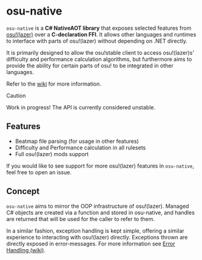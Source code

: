 # osu-native

`osu-native` is a **C# NativeAOT library** that exposes selected features from [osu!(lazer)](https://github.com/ppy/osu) over a **C-declaration FFI**.
It allows other languages and runtimes to interface with parts of osu!(lazer) without depending on .NET directly.

It is primarily designed to allow the osu!stable client to access osu!(lazer)s' difficulty and performance calculation algorithms, but furthermore aims to provide the ability for certain parts of osu! to be integrated in other languages.

Refer to the [wiki](./wiki) for more information.

> [!CAUTION]
>
> Work in progress! The API is currently considered unstable.

## Features

- Beatmap file parsing (for usage in other features)
- Difficulty and Performance calculation in all rulesets
- Full osu!(lazer) mods support

If you would like to see support for more osu!(lazer) features in `osu-native`, feel free to open an issue.

## Concept
`osu-native` aims to mirror the OOP infrastructure of osu!(lazer). Managed C# objects are created via a function and stored in osu-native, and handles are returned that will be used for the caller to refer to them.

In a similar fashion, exception handling is kept simple, offering a similar experience to interacting with osu!(lazer) directly. Exceptions thrown are directly exposed in error-messages. For more information see [Error Handling (wiki)](./wiki/Error-Handling).
